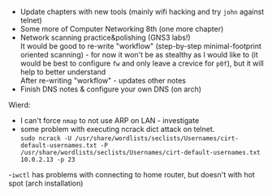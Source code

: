 - Update chapters with new tools (mainly wifi hacking and try `john` against telnet)  
- Some more of Computer Networking 8th (one more chapter)  
- Network scanning practice&polishing (GNS3 labs!)  
It would be good to re-write "workflow" (step-by-step minimal-footprint oriented scanning) - for now it won't be as stealthy as I would like to (it would be best to configure `fw` and only leave a crevice for `p0f`), but it will help to better understand  
After re-writing "workflow" - updates other notes  
- Finish DNS notes & configure your own DNS (on arch)




Wierd:

- I can't force `nmap` to not use ARP on LAN - investigate  
- some problem with executing ncrack dict attack on telnet.  
`sudo ncrack -U /usr/share/wordlists/seclists/Usernames/cirt-default-usernames.txt -P /usr/share/wordlists/seclists/Usernames/cirt-default-usernames.txt 10.0.2.13 -p 23`

-`iwctl` has problems with connecting to home router, but doesn't with hot spot (arch installation)  
